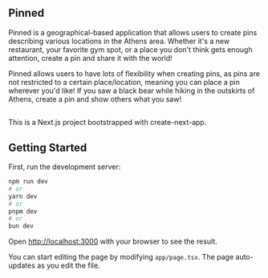 ## Pinned

Pinned is a geographical-based application that allows users to create pins describing various locations in the Athens area. Whether it's a new restaurant, your favorite gym spot, or a place you don't think gets enough attention, create a pin and share it with the world!

Pinned allows users to have lots of flexibility when creating pins, as pins are not restricted to a certain place/location, meaning you can place a pin wherever you'd like! If you saw a black bear while hiking in the outskirts of Athens, create a pin and show others what you saw!

##

This is a Next.js project bootstrapped with create-next-app.

## Getting Started

First, run the development server:

```bash
npm run dev
# or
yarn dev
# or
pnpm dev
# or
bun dev
```

Open [http://localhost:3000](http://localhost:3000) with your browser to see the result.

You can start editing the page by modifying `app/page.tsx`. The page auto-updates as you edit the file.



